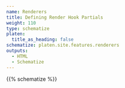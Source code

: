 ```yaml
---
name: Renderers
title: Defining Render Hook Partials
weight: 110
type: schematize
platen:
  title_as_heading: false
schematize: platen.site.features.renderers
outputs:
  - HTML
  - Schematize
---
```


{{% schematize %}}
